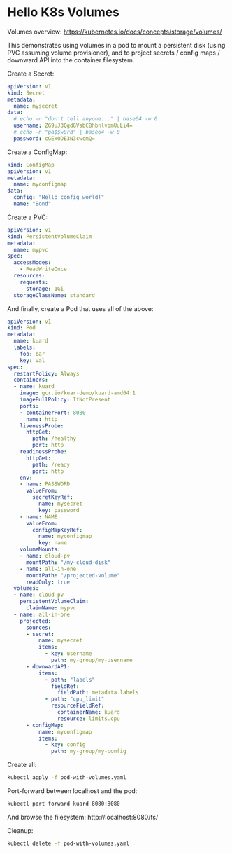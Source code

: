 # Hello K8s Volumes

Volumes overview: https://kubernetes.io/docs/concepts/storage/volumes/

This demonstrates using volumes in a pod to mount a persistent disk (using PVC assuming volume provisioner), and to project secrets / config maps / downward API into the container filesystem.

Create a Secret:

```yaml
apiVersion: v1
kind: Secret
metadata:
  name: mysecret
data:
  # echo -n "don't tell anyone..." | base64 -w 0
  username: ZG9uJ3QgdGVsbCBhbnlvbmUuLi4=
  # echo -n "pa$$w0rd" | base64 -w 0
  password: cGExODE3N3cwcmQ=
```

Create a ConfigMap:

```yaml
kind: ConfigMap
apiVersion: v1
metadata:
  name: myconfigmap
data:
  config: "Hello config world!"
  name: "Bond"
```

Create a PVC:

```yaml
apiVersion: v1
kind: PersistentVolumeClaim
metadata:
  name: mypvc
spec:
  accessModes:
    - ReadWriteOnce
  resources:
    requests:
      storage: 1Gi
  storageClassName: standard
```

And finally, create a Pod that uses all of the above:

```yaml
apiVersion: v1
kind: Pod
metadata:
  name: kuard
  labels:
    foo: bar
    key: val
spec:
  restartPolicy: Always
  containers:
  - name: kuard
    image: gcr.io/kuar-demo/kuard-amd64:1
    imagePullPolicy: IfNotPresent
    ports:
    - containerPort: 8080
      name: http
    livenessProbe:
      httpGet:
        path: /healthy
        port: http
    readinessProbe:
      httpGet:
        path: /ready
        port: http
    env:
    - name: PASSWORD
      valueFrom:
        secretKeyRef:
          name: mysecret
          key: password
    - name: NAME
      valueFrom:
        configMapKeyRef:
          name: myconfigmap
          key: name
    volumeMounts:
    - name: cloud-pv
      mountPath: "/my-cloud-disk"
    - name: all-in-one
      mountPath: "/projected-volume"
      readOnly: true
  volumes:
  - name: cloud-pv
    persistentVolumeClaim:
      claimName: mypvc
  - name: all-in-one
    projected:
      sources:
      - secret:
          name: mysecret
          items:
            - key: username
              path: my-group/my-username
      - downwardAPI:
          items:
            - path: "labels"
              fieldRef:
                fieldPath: metadata.labels
            - path: "cpu_limit"
              resourceFieldRef:
                containerName: kuard
                resource: limits.cpu
      - configMap:
          name: myconfigmap
          items:
            - key: config
              path: my-group/my-config
```

Create all:

```sh
kubectl apply -f pod-with-volumes.yaml
```

Port-forward between localhost and the pod:

```sh
kubectl port-forward kuard 8080:8080
```

And browse the filesystem: http://localhost:8080/fs/

Cleanup:

```sh
kubectl delete -f pod-with-volumes.yaml
```
